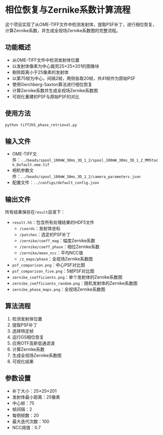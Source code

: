 # 相位恢复与Zernike系数计算流程

这个项目实现了从OME-TIFF文件中检测发射体，提取PSF补丁，进行相位恢复，计算Zernike系数，并生成全视场Zernike系数图的完整流程。

## 功能概述

- 从OME-TIFF文件中检测发射体位置
- 以发射体像素为中心裁剪25×25×201的图像块
- 剔除距离小于25像素的发射体
- 以第75帧为中心，间隔2帧，两侧各取20帧，共41帧作为原始PSF
- 使用Gerchberg-Saxton算法进行相位恢复
- 计算Zernike系数并生成全视场Zernike系数图
- 可视化重建的PSF与原始PSF的对比

## 使用方法

```bash
python tiff2h5_phase_retrieval.py
```

## 输入文件

- OME-TIFF文件：`../beads/spool_100mW_30ms_3D_1_2/spool_100mW_30ms_3D_1_2_MMStack_Default.ome.tif`
- 相机参数文件：`../beads/spool_100mW_30ms_3D_1_2/camera_parameters.json`
- 配置文件：`../configs/default_config.json`

## 输出文件

所有结果保存在`result`目录下：

- `result.h5`：包含所有处理结果的HDF5文件
  - `/coords`：发射体坐标
  - `/patches`：选定的PSF补丁
  - `/zernike/coeff_mag`：幅度Zernike系数
  - `/zernike/coeff_phase`：相位Zernike系数
  - `/zernike/mean_ncc`：平均NCC值
  - `/z_maps/phase`：全视场Zernike系数图
- `psf_comparison.png`：中心PSF对比图
- `psf_comparison_five.png`：5帧PSF对比图
- `zernike_coefficients.png`：单个发射体的Zernike系数图
- `zernike_coefficients_random.png`：随机发射体的Zernike系数图
- `zernike_phase_maps.png`：全视场Zernike系数图

## 算法流程

1. 检测发射体位置
2. 提取PSF补丁
3. 选择特定帧
4. 运行GS相位恢复
5. 应用OTF高斯低通滤波
6. 计算Zernike系数
7. 生成全视场Zernike系数图
8. 可视化结果

## 参数设置

- 补丁大小：25×25×201
- 发射体最小距离：25像素
- 中心帧：75
- 帧间隔：2
- 每侧帧数：20
- 最大迭代次数：100
- NCC阈值：0.7